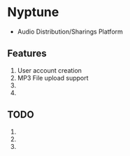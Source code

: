 # Nyptune
* Audio Distribution/Sharings Platform

## Features
1.  User account creation
2.  MP3 File upload support
3. 
4. 

## TODO
1. 
2.
3. 


